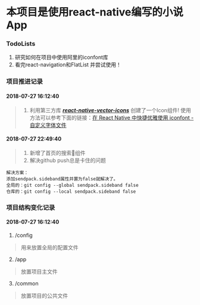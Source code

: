 # 本项目是使用react-native编写的小说App

### TodoLists
1. 研究如何在项目中使用阿里的iconfont库
2. 看完react-navigation和FlatList 并尝试使用！

### 项目推进记录

#### 2018-07-27 16:12:40
>1. 利用第三方库 [___react-native-vector-icons___](https://github.com/oblador/react-native-vector-icons) 创建了一个Icon组件! 使用方法可以参考下面的链接：[在 React Native 中快捷优雅使用 iconfont - 自定义字体文件](https://www.jianshu.com/p/325d4b9955d3)

#### 2018-07-27 22:49:40
>1. 新增了首页的搜索组件 
>2. 解决github push总是卡住的问题 
```
解决方案： 
添加sendpack.sideband属性并置为false就解决了。
全局的：git config --global sendpack.sideband false
仓库的：git config --local sendpack.sideband false
````
### 项目结构变化记录
#### 2018-07-27 16:12:40
1. /config
> 用来放置全局的配置文件
2. /app
> 放置项目主文件 
3. /common
> 放置项目的公共文件